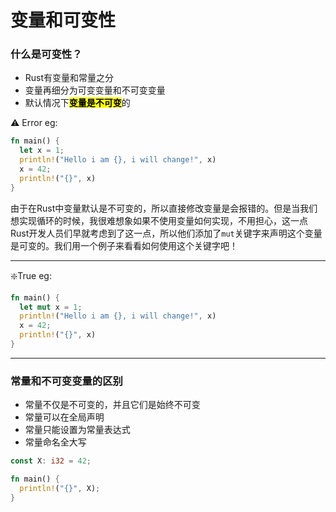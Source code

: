 # 变量和可变性

### 什么是可变性？

- Rust有变量和常量之分
- 变量再细分为可变变量和不可变变量
- 默认情况下<mark>__变量是不可变__</mark>的

:warning: ​Error eg:

```rust
fn main() {
  let x = 1;
  println!("Hello i am {}, i will change!", x)
  x = 42;
  println!("{}", x)
}
```

​	由于在Rust中变量默认是不可变的，所以直接修改变量是会报错的。但是当我们想实现循环的时候，我很难想象如果不使用变量如何实现，不用担心，这一点Rust开发人员们早就考虑到了这一点，所以他们添加了`mut`关键字来声明这个变量是可变的。我们用一个例子来看看如何使用这个关键字吧！

<hr />

:sparkle:True eg:

```rust
fn main() {
  let mut x = 1;
  println!("Hello i am {}, i will change!", x)
  x = 42;
  println!("{}", x)
}
```

<hr />

### 常量和不可变变量的区别

- 常量不仅是不可变的，并且它们是始终不可变
- 常量可以在全局声明
- 常量只能设置为常量表达式
- 常量命名全大写

```rust
const X: i32 = 42;

fn main() {
  println!("{}", X);
}
```

